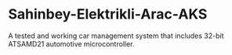 # Sahinbey-Elektrikli-Arac-AKS
A tested and working car management system that includes 32-bit ATSAMD21 automotive microcontroller. 
